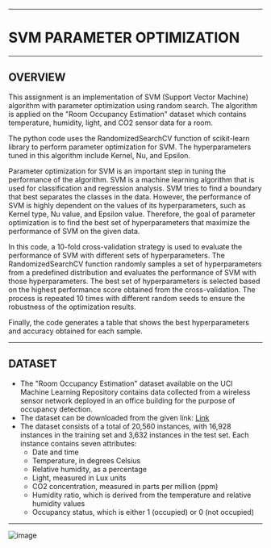 - - - - - - - - - - - - - - - - - - - - - - - - - - - - - - - - - - - - - - - - - - - - - - - - - - - - - - - - - - - - - - - - - - - - - - - - - - - - - - - - - - - 
# SVM PARAMETER OPTIMIZATION
- - - - - - - - - - - - - - - - - - - - - - - - - - - - - - - - - - - - - - - - - - - - - - - - - - - - - - - - - - - - - - - - - - - - - - - - - - - - - - - - - - - 
## OVERVIEW
This assignment is an implementation of SVM (Support Vector Machine) algorithm with parameter optimization using random search. The algorithm is applied on the 
"Room Occupancy Estimation" dataset which contains temperature, humidity, light, and CO2 sensor data for a room.

The python code uses the RandomizedSearchCV function of scikit-learn library to perform parameter optimization for SVM. The hyperparameters tuned in this algorithm include Kernel, Nu, and Epsilon.

Parameter optimization for SVM is an important step in tuning the performance of the algorithm. SVM is a machine learning algorithm that is used for classification and regression analysis. SVM tries to find a boundary that best separates the classes in the data. However, the performance of SVM is highly dependent on the values of its hyperparameters, such as Kernel type, Nu value, and Epsilon value. Therefore, the goal of parameter optimization is to find the best set of hyperparameters that maximize the performance of SVM on the given data.

In this code, a 10-fold cross-validation strategy is used to evaluate the performance of SVM with different sets of hyperparameters. The RandomizedSearchCV function randomly samples a set of hyperparameters from a predefined distribution and evaluates the performance of SVM with those hyperparameters. The best set of hyperparameters is selected based on the highest performance score obtained from the cross-validation. The process is repeated 10 times with different random seeds to ensure the robustness of the optimization results.

Finally, the code generates a table that shows the best hyperparameters and accuracy obtained for each sample.
- - - - - - - - - - - - - - - - - - - - - - - - - - - - - - - - - - - - - - - - - - - - - - - - - - - - - - - - - - - - - - - - - - - - - - - - - - - - - - - - - - - 
## DATASET
* The "Room Occupancy Estimation" dataset available on the UCI Machine Learning Repository contains data collected from a wireless sensor network deployed in an office building for the purpose of occupancy detection. 
* The dataset can be downloaded from the given link: [Link](https://archive.ics.uci.edu/ml/datasets/Room+Occupancy+Estimation)
* The dataset consists of a total of 20,560 instances, with 16,928 instances in the training set and 3,632 instances in the test set. Each instance contains seven   attributes:
  * Date and time
  * Temperature, in degrees Celsius
  * Relative humidity, as a percentage
  * Light, measured in Lux units
  * CO2 concentration, measured in parts per million (ppm)
  * Humidity ratio, which is derived from the temperature and relative humidity values
  * Occupancy status, which is either 1 (occupied) or 0 (not occupied)
- - - - - - - - - - - - - - - - - - - - - - - - - - - - - - - - - - - - - - - - - - - - - - - - - - - - - - - - - - - - - - - - - - - - - - - - - - - - - - - - - - - 

![image](https://user-images.githubusercontent.com/104979974/233455715-245824f3-9dd6-45c1-80ee-9ba8037b060f.png)

